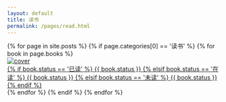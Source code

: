 ```yaml
---
layout: default
title: 读书
permalink: /pages/read.html
---
```



<div class="bookpiclist">
	{% for page in site.posts %}
			{% if page.categories[0] == '读书' %}
				{% for book in page.books %}
				<div class="bookpic">
					<div class="bookpic-wrapper">	
						<a href="{{page.url}}#{{ book.title }}"><img src="{{ book.cover }}" alt="cover" class="img-thumbnail">
							<div class="label">
                                <div class="label-text">
                                    {% if book.status == '已读' %}
									<span class="label label-success">{{ book.status }}</span>
								    {% elsif book.status == '在读' %}
									<span class="label label-info">{{ book.status }}</span>
								    {% elsif book.status == '未读' %}
									<span class="label label-default">{{ book.status }}</span>
								    {% endif %}
                                </div>
                                <div class="label-bg"></div>
                            </div>						
						</a>
					</div>
				</div>
				{% endfor %}
			{% endif %}
	{% endfor %}
</div>
